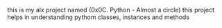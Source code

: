 
this is my alx project named (0x0C. Python - Almost a circle)
this project helps in understanding pythom classes, instances and methods

